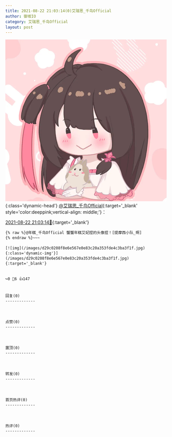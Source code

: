 ```yaml
---
title: 2021-08-22 21:03:14(0)艾瑞思_千鸟Official
author: 御坂IO
category: 艾瑞思_千鸟Official
layout: post
---
```


![img](/images/7e08840c56f251de28bdf766b647bd5fe9a5d50a.jpg){:class='dynamic-head'}
[@艾瑞思_千鸟Official](https://space.bilibili.com/1090010845/dynamic){:target='_blank' style='color:deeppink;vertical-align: middle;'}：

[2021-08-22 21:03:14🔗](https://t.bilibili.com/561777401583472545){:target='_blank'}

~~~
{% raw %}@年糕_千鸟Official 蟹蟹年糕艾妃捏的头像捏！[提摩西小队_啊]
{% endraw %}~~~

[![img](/images/d29c0208f8e6e567e0e83c20a353fde4c3ba3f1f.jpg){:class='dynamic-img'}](/images/d29c0208f8e6e567e0e83c20a353fde4c3ba3f1f.jpg){:target='_blank'}


↪️0 💬6 👍147


回复(0)
-------------



点赞(0)
-------------



置顶(0)
-------------



转发(0)
-------------



首页热评(0)
-------------



热评(0)
-------------




